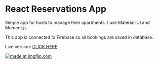 # React Reservations App

Simple app for hosts to manage their apartments. I use Material-UI and Moment.js.

This app is connected to Firebase so all bookings are saved in database.

Live version: [CLICK HERE](http://dev.fireart.pl/booking_app/)

<a href="https://imgflip.com/gif/286b6e"><img src="https://i.imgflip.com/286b6e.gif" title="made at imgflip.com"/></a>
